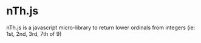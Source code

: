 nTh.js
======

nTh.js is a javascript micro-library to return lower ordinals from integers (ie: 1st, 2nd, 3rd, 7th of 9)
